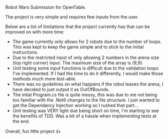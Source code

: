 Robot Wars Submission for OpenTable.

The project is very simple and requires few inputs from the user.

Below are a list of limitations that the project currently has that can be improved on with more time:

 - The game currently only allows for 2 robots due to the number of loops. This was kept to keep the game simple and to stick to the initial instructions.
 - Due to the restricted input of only allowing 2 numbers in the arena size (top right corner) input. The maximum size of the array is (9,9).
 - Unit testing some input functions is difficult due to the validation loops I've implemented. If I had the time to do it differently, I would make those methods much more test-able.
 - There was no guidelines on what happens if the robot leaves the arena, I have decided to just output it as OutOfBounds.
 - The intial Program.cs file is quite messy, this was due to me not being too familiar with the .Net6 changes to the file structure. I just wanted to get the Dependancy Injection working so I rushed that part...
 - Unit testing was VERY light due being short on time, I'm starting to see the benefits of TDD. Was a bit of a hassle when implementing tests at the end.

 Overall, fun little project 👍